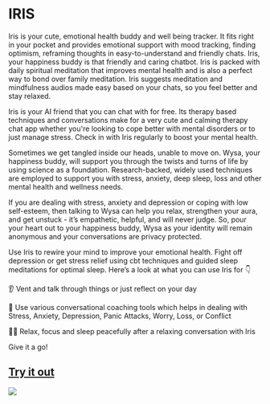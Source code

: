 # IRIS

Iris is your cute, emotional health buddy and well being tracker. It fits right in your pocket and provides emotional support with mood tracking, finding optimism, reframing thoughts in easy-to-understand and friendly chats. Iris, your happiness buddy is that friendly and caring chatbot. Iris is packed with daily spiritual meditation that improves mental health and is also a perfect way to bond over family meditation. Iris suggests meditation and mindfulness audios made easy based on your chats, so you feel better and stay relaxed.

Iris is your AI friend that you can chat with for free. Its therapy based techniques and conversations make for a very cute and calming therapy chat app whether you're looking to cope better with mental disorders or to just manage stress. Check in with Iris regularly to boost your mental health.

Sometimes we get tangled inside our heads, unable to move on. Wysa, your happiness buddy, will support you through the twists and turns of life by using science as a foundation. Research-backed, widely used techniques are employed to support you with stress, anxiety, deep sleep, loss and other mental health and wellness needs.

If you are dealing with stress, anxiety and depression or coping with low self-esteem, then talking to Wysa can help you relax, strengthen your aura, and get unstuck - it’s empathetic, helpful, and will never judge. So, pour your heart out to your happiness buddy, Wysa as your identity will remain anonymous and your conversations are privacy protected.

Use Iris to rewire your mind to improve your emotional health. Fight off depression or get stress relief using cbt techniques and guided sleep meditations for optimal sleep. Here’s a look at what you can use Iris for 👇

👂 Vent and talk through things or just reflect on your day

📝 Use various conversational coaching tools which helps in dealing with Stress, Anxiety, Depression, Panic Attacks, Worry, Loss, or Conflict

💆🏻 Relax, focus and sleep peacefully after a relaxing conversation with Iris

Give it a go!

## [Try it out](http://jef.works/ELIZAplus/)
![](demo.gif)

